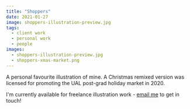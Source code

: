 ```yaml
---
title: "Shoppers"
date: 2021-01-27
image: shoppers-illustration-preview.jpg
tags:
  - client work
  - personal work
  - people
images:
  - shoppers-illustration-preview.jpg
  - shoppers-xmas-market.png
---
```


A personal favourite illustration of mine. A Christmas remixed version was licensed for promoting the UAL post-grad holiday market in 2020.

I'm currently available for freelance illustration work - [email me](mailto:vicky.hughes@hotmail.com) to get in touch!